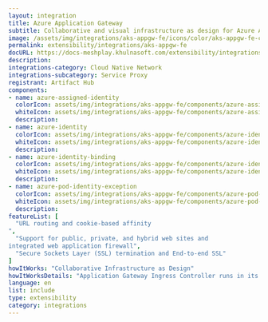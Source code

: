 ```yaml
---
layout: integration
title: Azure Application Gateway 
subtitle: Collaborative and visual infrastructure as design for Azure Application Gateway 
image: /assets/img/integrations/aks-appgw-fe/icons/color/aks-appgw-fe-color.svg
permalink: extensibility/integrations/aks-appgw-fe
docURL: https://docs-meshplay.khulnasoft.com/extensibility/integrations/aks-appgw-fe
description: 
integrations-category: Cloud Native Network
integrations-subcategory: Service Proxy
registrant: Artifact Hub
components: 
- name: azure-assigned-identity
  colorIcon: assets/img/integrations/aks-appgw-fe/components/azure-assigned-identity/icons/color/azure-assigned-identity-color.svg
  whiteIcon: assets/img/integrations/aks-appgw-fe/components/azure-assigned-identity/icons/white/azure-assigned-identity-white.svg
  description: 
- name: azure-identity
  colorIcon: assets/img/integrations/aks-appgw-fe/components/azure-identity/icons/color/azure-identity-color.svg
  whiteIcon: assets/img/integrations/aks-appgw-fe/components/azure-identity/icons/white/azure-identity-white.svg
  description: 
- name: azure-identity-binding
  colorIcon: assets/img/integrations/aks-appgw-fe/components/azure-identity-binding/icons/color/azure-identity-binding-color.svg
  whiteIcon: assets/img/integrations/aks-appgw-fe/components/azure-identity-binding/icons/white/azure-identity-binding-white.svg
  description: 
- name: azure-pod-identity-exception
  colorIcon: assets/img/integrations/aks-appgw-fe/components/azure-pod-identity-exception/icons/color/azure-pod-identity-exception-color.svg
  whiteIcon: assets/img/integrations/aks-appgw-fe/components/azure-pod-identity-exception/icons/white/azure-pod-identity-exception-white.svg
  description: 
featureList: [
  "URL routing and cookie-based affinity
",
  "Support for public, private, and hybrid web sites and 
integrated web application firewall",
  "Secure Sockets Layer (SSL) termination and End-to-end SSL"
]
howItWorks: "Collaborative Infrastructure as Design"
howItWorksDetails: "Application Gateway Ingress Controller runs in its own pod on the customer’s AKS. Ingress Controller monitors a subset of Kubernetes’ resources for changes. The state of the AKS cluster is translated to Application Gateway specific configuration and applied to the Azure Resource Manager. The continuous re-configuration of Application Gateway ensures uninterrupted flow of traffic to AKS’ services. The diagram below illustrates the flow of state and configuration changes from the Kubernetes API, via Application Gateway Ingress Controller, to Resource Manager and then Application Gateway."
language: en
list: include
type: extensibility
category: integrations
---
```


